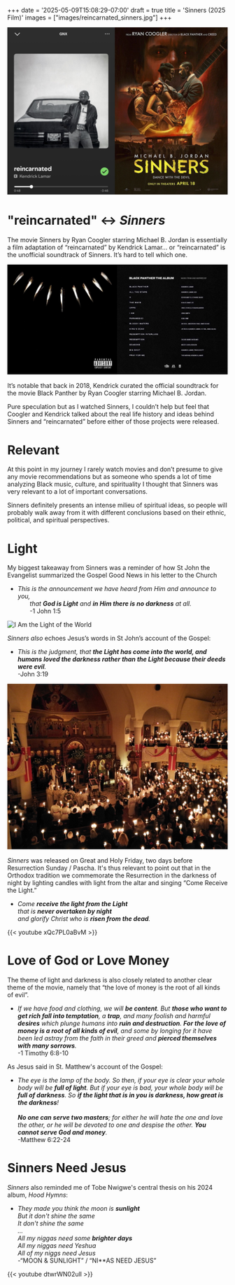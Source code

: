 +++
date = '2025-05-09T15:08:29-07:00'
draft = true
title = 'Sinners (2025 Film)'
images = ["images/reincarnated_sinners.jpg"]
+++

!["reincarnated" and Sinners](https://raw.githubusercontent.com/folutade/KnowThatYouAnointed/refs/heads/main/static/images/reincarnated_sinners.jpg)  

# "reincarnated" <-> *Sinners*

The movie Sinners by Ryan Coogler starring Michael B. Jordan is essentially a film adaptation of “reincarnated” by Kendrick Lamar… or “reincarnated” is the unofficial soundtrack of Sinners. It’s hard to tell which one.  

![Black Panther: The Album](https://raw.githubusercontent.com/folutade/KnowThatYouAnointed/refs/heads/main/static/images/black_panther_the_album.jpg)  

It’s notable that back in 2018, Kendrick curated the official soundtrack for the movie Black Panther by Ryan Coogler starring Michael B. Jordan.  

Pure speculation but as I watched Sinners, I couldn’t help but feel that Coogler and Kendrick talked about the real life history and ideas behind Sinners and “reincarnated” before either of those projects were released.  

# Relevant

At this point in my journey I rarely watch movies and don’t presume to give any movie recommendations but as someone who spends a lot of time analyzing Black music, culture, and spirituality I thought that Sinners was very relevant to a lot of important conversations.  

Sinners definitely presents an intense milieu of spiritual ideas, so people will probably walk away from it with different conclusions based on their ethnic, political, and spiritual perspectives.  

# Light

My biggest takeaway from Sinners was a reminder of how St John the Evangelist summarized the Gospel Good News in his letter to the Church

* *This is the announcement we have heard from Him and announce to you,  
       that **God is Light** and **in Him there is no darkness** at all.*  
       -1 John 1:5  

![I Am the Light of the World](https://raw.githubusercontent.com/folutade/KnowThatYouAnointed/refs/heads/main/static/images/i_am_the_light_of_the_world.jpg)  

*Sinners also* echoes Jesus’s words in St John’s account of the Gospel:

* *This is the judgment, that **the Light has come into the world, and humans loved the darkness rather than the Light because their deeds were evil**.*  
-John 3:19

![Come Receive the Light](https://raw.githubusercontent.com/folutade/KnowThatYouAnointed/refs/heads/main/static/images/come_receive_the_light.jpg)  

*Sinners* was released on Great and Holy Friday, two days before Resurrection Sunday / Pascha. It's thus relevant to point out that in the Orthodox tradition we commemorate the Resurrection in the darkness of night by lighting candles with light from the altar and singing “Come Receive the Light.”  

* *Come **receive the light from the Light**  
that is **never overtaken by night**  
and glorify Christ who is **risen from the dead**.*  


{{< youtube xQc7PL0aBvM >}}

# Love of God or Love Money

The theme of light and darkness is also closely related to another clear theme of the movie, namely that “the love of money is the root of all kinds of evil”.  

* *If we have food and clothing, we will **be content**. But **those who want to get rich fall into temptation**, a **trap**, and many foolish and harmful **desires** which plunge humans into **ruin and destruction**. **For the love of money is a root of all kinds of evil**, and some by longing for it have been led astray from the faith in their greed and **pierced themselves with many sorrows**.*  
-1 Timothy 6:8-10

As Jesus said in St. Matthew's account of the Gospel:  

* *The eye is the lamp of the body. So then, if your eye is clear your whole body will be **full of light**. But if your eye is bad, your whole body will be **full of darkness**. So **if the light that is in you is darkness, how great is the darkness**!  
   
**No one can serve two masters**; for either he will hate the one and love the other, or he will be devoted to one and despise the other. **You cannot serve God and money**.*  
-Matthew 6:22-24

# Sinners Need Jesus

*Sinners* also reminded me of Tobe Nwigwe's central thesis on his 2024 album, *Hood Hymns*:

* *They made you think the moon is **sunlight**  
But it don't shine the same  
It don't shine the same  
...  
All my niggas need some **brighter days**  
All my niggas need Yeshua  
All of my niggs need Jesus*  
-“MOON & SUNLIGHT” / “NI**AS NEED JESUS”  

{{< youtube dtwrWN02ulI >}}
